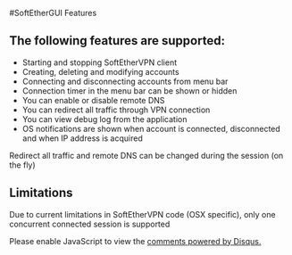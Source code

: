 #SoftEtherGUI Features
## The following features are supported:
- Starting and stopping SoftEtherVPN client
- Creating, deleting and modifying accounts
- Connecting and disconnecting accounts from menu bar
- Connection timer in the menu bar can be shown or hidden
- You can enable or disable remote DNS 
- You can redirect all traffic through VPN connection
- You can view debug log from the application
- OS notifications are shown when account is connected, disconnected and when IP address is acquired

Redirect all traffic and remote DNS can be changed during the session (on the fly)

## Limitations
Due to current limitations in SoftEtherVPN code (OSX specific), only one concurrent connected session is supported

<div id="disqus_thread"></div>
<script type="text/javascript">
    /* * * CONFIGURATION VARIABLES * * */
    var disqus_shortname = 'softethergui';
    
    /* * * DON'T EDIT BELOW THIS LINE * * */
    (function() {
        var dsq = document.createElement('script'); dsq.type = 'text/javascript'; dsq.async = true;
        dsq.src = '//' + disqus_shortname + '.disqus.com/embed.js';
        (document.getElementsByTagName('head')[0] || document.getElementsByTagName('body')[0]).appendChild(dsq);
    })();
</script>
<noscript>Please enable JavaScript to view the <a href="https://disqus.com/?ref_noscript" rel="nofollow">comments powered by Disqus.</a></noscript>
